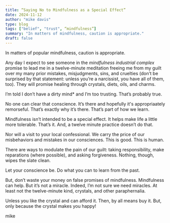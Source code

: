 ```yaml
---
title: “Saying No to Mindfulness as a Special Effect” 
date: 2024-11-12
author: "mike davis"
type: blog
tags: ["belief", "trust", “mindfulness”]
summary: "In matters of mindfulness, caution is appropriate."
draft: false
---
```

In matters of popular mindfulness, caution is appropriate. 

Any day I expect to see someone in the *mindfulness industrial complex* promise to lead me in a twelve-minute meditation freeing me from my guilt over my many prior mistakes, misjudgments, sins, and cruelties (don’t be surprised by that statement: unless you’re a narcissist, you have all of them, too). They will promise healing through crystals, diets, oils, and charms. 

I’m told I don’t have a dirty mind* and I’m too trusting. That’s probably true. 

No one can clear that conscience. It’s there and hopefully it's appropriaately remorseful. That’s exactly why it’s there. That’s part of how we learn. 

Mindfulness isn’t intended to be a special effect. It helps make life a little more tolerable. That’s it. And, a twelve minute practice doesn’t do that. 

Nor will a visit to your local confessional. We carry the price of our misbehaviors and mistakes in our consciences. This is good. This is human. 

There are ways to modulate the pain of our guilt: taking responsibility, make reparations (where possible), and asking forgiveness. Nothing, though, wipes the slate clean. 

Let your conscience be. Do what you can to learn from the past. 

But, don’t waste your money on false promises of mindfulness. Mindfulness can help. But it’s not a miracle. Indeed, I’m not sure we need miracles. At least not the twelve-minute kind, crystals, and other paraphernalia. 

Unless you like the crystal and can afford it. Then, by all means buy it. But, only because the crystal makes you happy! 

mike